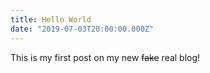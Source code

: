 ```yaml
---
title: Hello World
date: "2019-07-03T20:00:00.000Z"
---
```


This is my first post on my new ~~fake~~ real blog!

